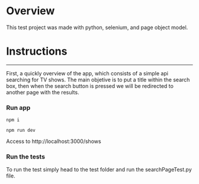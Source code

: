 # Overview
This test project was made with python, selenium, and page object model.

# Instructions
----
First, a quickly overview of the app, which consists of a simple api searching for TV shows. The main objetive is to put a title within the search box, then when the search button  is pressed we will be redirected to another page with the results.

### Run app

`npm i`

`npm run dev`

Access to http://localhost:3000/shows

### Run the tests

To run the test simply head to the test folder and run the searchPageTest.py file.


